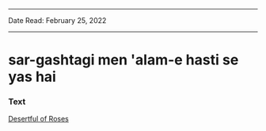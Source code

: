 
---

Date Read: February 25, 2022

---


# sar-gashtagi men 'alam-e hasti se yas hai


### Text

[Desertful of Roses](http://www.columbia.edu/itc/mealac/pritchett/00ghalib/140/index_140.htm)


